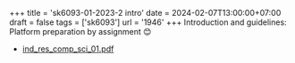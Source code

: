 +++
title = 'sk6093-01-2023-2 intro'
date = 2024-02-07T13:00:00+07:00
draft = false
tags = ['sk6093']
url = '1946'
+++
Introduction and guidelines: Platform preparation by assignment 😊
<!--more-->

+ [ind_res_comp_sci_01.pdf](https://osf.io/jyczk)
